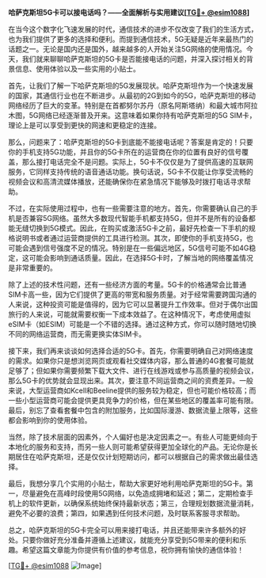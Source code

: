 **哈萨克斯坦5G卡可以接电话吗？——全面解析与实用建议[[TG💪+ @esim1088](https://t.me/s/esim1088)]**

在当今这个数字化飞速发展的时代，通信技术的进步不仅改变了我们的生活方式，也为我们提供了更多的选择和便利。而提到通信技术，5G无疑是近年来最热门的话题之一。无论是国内还是国外，越来越多的人开始关注5G网络的使用情况。今天，我们就来聊聊哈萨克斯坦的5G卡是否能接电话的问题，并深入探讨相关的背景信息、使用体验以及一些实用的小贴士。

首先，让我们了解一下哈萨克斯坦的5G发展现状。哈萨克斯坦作为一个快速发展的国家，其通信行业也在不断进步。从最初的2G到如今的5G，哈萨克斯坦的移动网络经历了巨大的变革。特别是在首都努尔苏丹（原名阿斯塔纳）和最大城市阿拉木图，5G网络已经逐渐普及开来。这意味着如果你持有哈萨克斯坦的5G SIM卡，理论上是可以享受到更快的网速和更稳定的连接。

那么，问题来了：哈萨克斯坦的5G卡到底能不能接电话呢？答案是肯定的！只要你的手机支持5G功能，并且你的5G卡所在的运营商在你的位置有良好的信号覆盖，那么接打电话完全不是问题。实际上，5G卡不仅仅是为了提供高速的互联网服务，它同样支持传统的语音通话功能。换句话说，5G卡不仅能让你享受流畅的视频会议和高清流媒体播放，还能确保你在紧急情况下能够及时拨打电话寻求帮助。

不过，在实际使用过程中，也有一些需要注意的地方。首先，你需要确认自己的手机是否兼容5G网络。虽然大多数现代智能手机都支持5G，但并不是所有的设备都能无缝切换到5G模式。因此，在购买或激活5G卡之前，最好先检查一下手机的规格说明书或者通过运营商提供的工具进行检测。其次，即使你的手机支持5G，也可能会遇到信号强度不足的情况。特别是在一些偏远地区，5G信号可能不如4G稳定，这可能会影响到通话质量。因此，在选择5G卡时，了解当地的网络覆盖情况是非常重要的。

除了上述的技术性问题，还有一些经济方面的考量。5G卡的价格通常会比普通SIM卡高一些，因为它们提供了更高的带宽和服务质量。对于经常需要跨国沟通的人来说，这种投资可能是值得的，因为它可以显著提升工作效率。但对于偶尔出国旅行的人来说，可能就需要权衡一下成本效益了。在这种情况下，考虑使用虚拟eSIM卡（如ESIM）可能是一个不错的选择。通过这种方式，你可以随时随地切换不同的网络运营商，而无需更换实体SIM卡。

接下来，我们再来谈谈如何选择合适的5G卡。首先，你需要明确自己对网络速度的需求。如果你只是想浏览网页或观看社交媒体内容，那么普通的4G套餐可能就足够了；但如果你需要频繁下载大文件、进行在线游戏或参与高质量的视频会议，那么5G卡的优势就会显现出来。其次，要注意不同运营商之间的资费差异。一般来说，大型运营商如Kcell和Beeline提供的服务较为稳定，但也可能价格较高；而一些小型运营商可能会提供更具竞争力的价格，但在某些地区的覆盖率可能有限。最后，别忘了查看套餐中包含的附加服务，比如国际漫游、数据流量上限等，这些都会影响到你的使用体验。

当然，除了技术层面的因素外，个人偏好也是决定因素之一。有些人可能更倾向于本地化的服务和支持，而另一些人则可能希望获得更加全球化的产品。无论你是长期居住在哈萨克斯坦，还是仅仅计划短期访问，都可以根据自己的需求做出最佳选择。

最后，我想分享几个实用的小贴士，帮助大家更好地利用哈萨克斯坦的5G卡。第一，尽量避免在高峰时段使用5G网络，以免造成拥堵和延迟；第二，定期检查手机上的软件更新，以确保系统始终保持最新状态；第三，合理规划数据流量消耗，避免不必要的浪费；第四，如果遇到任何技术问题，及时联系客服寻求帮助。

总之，哈萨克斯坦的5G卡完全可以用来接打电话，并且还能带来许多额外的好处。只要你做好充分准备并遵循上述建议，就能充分享受到5G带来的便利和乐趣。希望这篇文章能为你提供有价值的参考信息，祝你拥有愉快的通信体验！

[[TG💪+ @esim1088](https://t.me/s/esim1088) ![Image](https://i.postimg.cc/4NQfJmqS/Snipaste-2025-05-13-00-14-12.png)]
